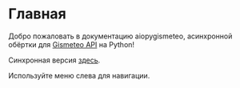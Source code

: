 # Главная

Добро пожаловать в документацию aiopygismeteo, асинхронной обёртки для [Gismeteo API](https://gismeteo.ru/api/) на Python!

Синхронная версия [здесь](https://github.com/monosans/pygismeteo).

Используйте меню слева для навигации.
